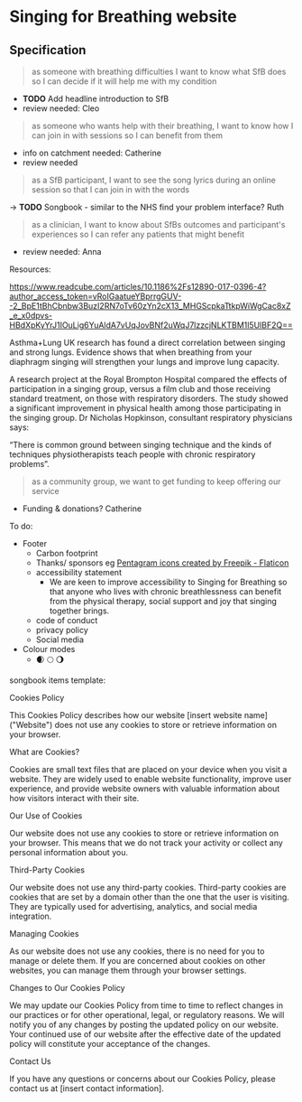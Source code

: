 # Singing for Breathing website

## Specification

> as someone with breathing difficulties I want to know what SfB does so I can decide if it will help me with my condition

- **TODO** Add headline introduction to SfB
- review needed: Cleo

> as someone who wants help with their breathing, I want to know how I can join in with sessions so I can benefit from them

- info on catchment needed: Catherine
- review needed

> as a SfB participant, I want to see the song lyrics during an online session so that I can join in with the words

-> **TODO** Songbook - similar to the NHS find your problem interface? Ruth

> as a clinician, I want to know about SfBs outcomes and participant's experiences so I can refer any patients that might benefit

- review needed: Anna

Resources:

https://www.readcube.com/articles/10.1186%2Fs12890-017-0396-4?author_access_token=vRoIGaatueYBprrgGUV--2_BpE1tBhCbnbw3BuzI2RN7oTv60zYn2cX13_MHGScpkaTtkpWiWgCac8xZ_e_x0dpvs-HBdXpKyYrJ1IOuLig6YuAldA7vUqJovBNf2uWqJ7lzzcjNLKTBM1l5UlBF2Q==


Asthma+Lung UK research has found a direct correlation between singing and strong lungs. Evidence shows that when breathing from your diaphragm singing will strengthen your lungs and improve lung capacity.

A research project at the Royal Brompton Hospital compared the effects of participation in a singing group, versus a film club and those receiving standard treatment, on those with respiratory disorders. The study showed a significant improvement in physical health among those participating in the singing group. Dr Nicholas Hopkinson, consultant respiratory physicians says:

“There is common ground between singing technique and the kinds of techniques physiotherapists teach people with chronic respiratory problems”.

> as a community group, we want to get funding to keep offering our service

- Funding & donations? Catherine

To do:
- Footer
  - Carbon footprint
  - Thanks/ sponsors eg <a href="https://www.flaticon.com/free-icons/pentagram" title="pentagram icons">Pentagram icons created by Freepik - Flaticon</a>
  - accessibility statement
    - We are keen to improve accessibility to Singing for Breathing so that anyone who lives with chronic breathlessness can benefit from the physical therapy, social support and joy that singing together brings.
  - code of conduct
  - privacy policy
  - Social media
- Colour modes
  - 🌒 🌕 🌖


songbook items template:
<!--
<details><summary>Title</summary>
<cite>Metadata</cite>
<p lang="SB", translate="no"><br />
</p>
<small><a href="#top">back to top</a></small><br />
</details>
-->


Cookies Policy

This Cookies Policy describes how our website [insert website name] ("Website") does not use any cookies to store or retrieve information on your browser.

What are Cookies?

Cookies are small text files that are placed on your device when you visit a website. They are widely used to enable website functionality, improve user experience, and provide website owners with valuable information about how visitors interact with their site.

Our Use of Cookies

Our website does not use any cookies to store or retrieve information on your browser. This means that we do not track your activity or collect any personal information about you.

Third-Party Cookies

Our website does not use any third-party cookies. Third-party cookies are cookies that are set by a domain other than the one that the user is visiting. They are typically used for advertising, analytics, and social media integration.

Managing Cookies

As our website does not use any cookies, there is no need for you to manage or delete them. If you are concerned about cookies on other websites, you can manage them through your browser settings.

Changes to Our Cookies Policy

We may update our Cookies Policy from time to time to reflect changes in our practices or for other operational, legal, or regulatory reasons. We will notify you of any changes by posting the updated policy on our website. Your continued use of our website after the effective date of the updated policy will constitute your acceptance of the changes.

Contact Us

If you have any questions or concerns about our Cookies Policy, please contact us at [insert contact information].